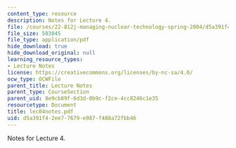 ```yaml
---
content_type: resource
description: Notes for Lecture 4.
file: /courses/22-812j-managing-nuclear-technology-spring-2004/d5a391f42ee77679e987f488a72fbb46_lec04notes.pdf
file_size: 503045
file_type: application/pdf
hide_download: true
hide_download_original: null
learning_resource_types:
- Lecture Notes
license: https://creativecommons.org/licenses/by-nc-sa/4.0/
ocw_type: OCWFile
parent_title: Lecture Notes
parent_type: CourseSection
parent_uid: 8e9cb89f-6d3d-0b9c-f2ce-4cc8246c1e35
resourcetype: Document
title: lec04notes.pdf
uid: d5a391f4-2ee7-7679-e987-f488a72fbb46
---
```

Notes for Lecture 4.